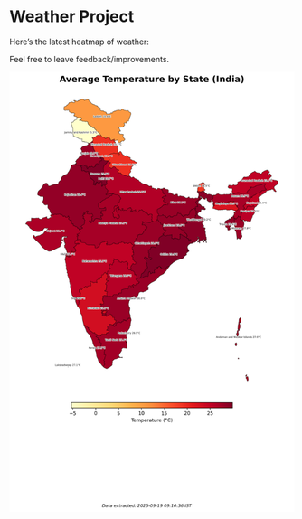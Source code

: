 # Weather Project

Here’s the latest heatmap of weather:

Feel free to leave feedback/improvements.

![India Heatmap](docs/assets/india_heatmap.png?v=CCD0B6)
